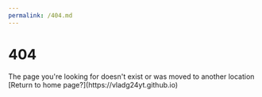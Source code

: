 ```yaml
---
permalink: /404.md
---
```


# 404
<div text-align="center">The page you're looking for doesn't exist or was moved to another location</div>
[Return to home page?](https://vladg24yt.github.io)
